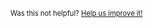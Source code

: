 <span style="font-size: 0.8em">Was this not helpful? <a href="mailto:support@flumeapp.com?subject=Issue%20with%20help%20document&body=There%20is%20a%20problem%20with%20the%20help%20document%20titled%20REPLACEME">Help us improve it!</a></span>